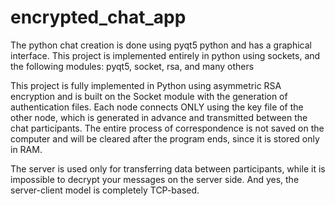 # encrypted_chat_app
The python chat creation is done using pyqt5 python and has a graphical interface. This project is implemented entirely in python using sockets, and the following modules: pyqt5, socket, rsa, and many others


This project is fully implemented in Python using asymmetric RSA encryption and is built on the Socket module with the generation of authentication files. Each node connects ONLY using the key file of the other node, which is generated in advance and transmitted between the chat participants. The entire process of correspondence is not saved on the computer and will be cleared after the program ends, since it is stored only in RAM.

The server is used only for transferring data between participants, while it is impossible to decrypt your messages on the server side. And yes, the server-client model is completely TCP-based.
